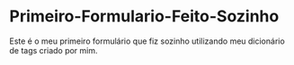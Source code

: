 # Primeiro-Formulario-Feito-Sozinho
Este é o meu primeiro formulário que fiz sozinho utilizando meu dicionário de tags criado por mim.
